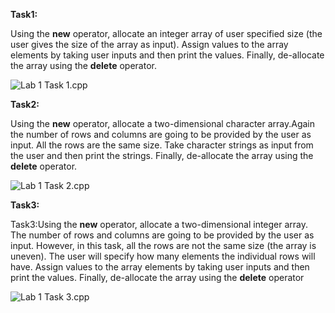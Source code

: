 **Task1:** 

Using the **new** operator, allocate an integer array of user specified size (the user gives the size of the array as input). Assign values to the array elements by taking user inputs and then print the values. Finally, de-allocate the array using the **delete** operator.

![Lab 1 Task 1.cpp](https://imgur.com/pEj72Rq.png)

**Task2:** 

Using the **new** operator, allocate a two-dimensional character array.Again the number of rows and columns are going to be provided by the user as input. All the rows are the same size. Take character strings as input from the user and then print the strings. Finally, de-allocate the array using the **delete** operator.

![Lab 1 Task 2.cpp](https://imgur.com/eAGWRq5.png)

**Task3:**

Task3:Using the **new** operator, allocate a two-dimensional integer array. The number of rows and columns are going to be provided by the user as input. However, in this task, all the rows are not the same size (the array is uneven). The user will specify how many elements the individual rows will have. Assign values to the array elements by taking user inputs and then print the values. Finally, de-allocate the array using the **delete** operator

![Lab 1 Task 3.cpp](https://imgur.com/aegZ3HE.png)
